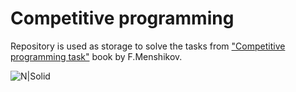 # Competitive programming

Repository is used as storage to solve the tasks from ["Competitive programming task"](https://www.goodreads.com/book/show/25768065) book by F.Menshikov.

![N|Solid](https://d2arxad8u2l0g7.cloudfront.net/books/1434905373l/25768065.jpg)